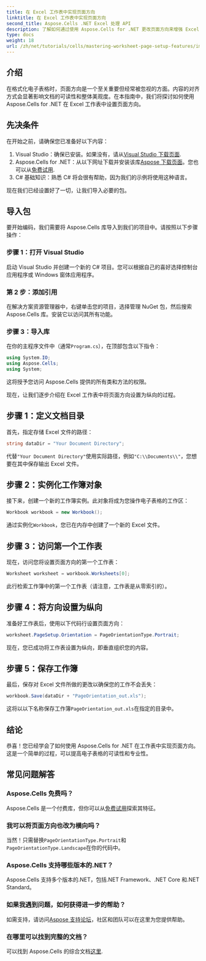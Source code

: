 ```yaml
---
title: 在 Excel 工作表中实现页面方向
linktitle: 在 Excel 工作表中实现页面方向
second_title: Aspose.Cells .NET Excel 处理 API
description: 了解如何通过使用 Aspose.Cells for .NET 更改页面方向来增强 Excel 电子表格的可读性和显示效果。本分步指南将引导您完成整个过程，并提供清晰的示例。
type: docs
weight: 18
url: /zh/net/tutorials/cells/mastering-worksheet-page-setup-features/implement-page-orientation-in-excel-worksheet/
---
```

## 介绍

在格式化电子表格时，页面方向是一个至关重要但经常被忽视的方面。内容的对齐方式会显著影响文档的可读性和整体美观度。在本指南中，我们将探讨如何使用 Aspose.Cells for .NET 在 Excel 工作表中设置页面方向。

## 先决条件

在开始之前，请确保您已准备好以下内容：

1. Visual Studio：确保已安装。如果没有，请从[Visual Studio 下载页面](https://visualstudio.microsoft.com/vs/).
2. Aspose.Cells for .NET：从以下网址下载并安装该库[Aspose 下载页面](https://releases.aspose.com/cells/net/)。您也可以从[免费试用](https://releases.aspose.com/).
3. C# 基础知识：熟悉 C# 将会很有帮助，因为我们的示例将使用这种语言。

现在我们已经设置好了一切，让我们导入必要的包。

## 导入包

要开始编码，我们需要将 Aspose.Cells 库导入到我们的项目中。请按照以下步骤操作：

### 步骤 1：打开 Visual Studio

启动 Visual Studio 并创建一个新的 C# 项目。您可以根据自己的喜好选择控制台应用程序或 Windows 窗体应用程序。

### 第 2 步：添加引用

在解决方案资源管理器中，右键单击您的项目，选择管理 NuGet 包，然后搜索 Aspose.Cells 库。安装它以访问其所有功能。

### 步骤 3：导入库

在你的主程序文件中（通常`Program.cs`），在顶部包含以下指令：

```csharp
using System.IO;
using Aspose.Cells;
using System;
```

这将授予您访问 Aspose.Cells 提供的所有类和方法的权限。

现在，让我们逐步介绍在 Excel 工作表中将页面方向设置为纵向的过程。

## 步骤 1：定义文档目录

首先，指定存储 Excel 文件的路径：

```csharp
string dataDir = "Your Document Directory";
```

代替`"Your Document Directory"`使用实际路径，例如`"C:\\Documents\\"`，您想要在其中保存输出 Excel 文件。

## 步骤 2：实例化工作簿对象

接下来，创建一个新的工作簿实例。此对象将成为您操作电子表格的工作区：

```csharp
Workbook workbook = new Workbook();
```

通过实例化`Workbook`，您已在内存中创建了一个新的 Excel 文件。

## 步骤 3：访问第一个工作表

现在，访问您将设置页面方向的第一个工作表：

```csharp
Worksheet worksheet = workbook.Worksheets[0];
```

此行检索工作簿中的第一个工作表（请注意，工作表是从零索引的）。

## 步骤 4：将方向设置为纵向

准备好工作表后，使用以下代码行设置页面方向：

```csharp
worksheet.PageSetup.Orientation = PageOrientationType.Portrait;
```

现在，您已成功将工作表设置为纵向，即垂直组织您的内容。

## 步骤 5：保存工作簿

最后，保存对 Excel 文件所做的更改以确保您的工作不会丢失：

```csharp
workbook.Save(dataDir + "PageOrientation_out.xls");
```

这将以以下名称保存工作簿`PageOrientation_out.xls`在指定的目录中。

## 结论

恭喜！您已经学会了如何使用 Aspose.Cells for .NET 在工作表中实现页面方向。这是一个简单的过程，可以提高电子表格的可读性和专业性。

## 常见问题解答

### Aspose.Cells 免费吗？

 Aspose.Cells 是一个付费库，但你可以从[免费试用](https://releases.aspose.com/)探索其特征。

### 我可以将页面方向也改为横向吗？

当然！只需替换`PageOrientationType.Portrait`和`PageOrientationType.Landscape`在你的代码中。

### Aspose.Cells 支持哪些版本的.NET？

Aspose.Cells 支持多个版本的.NET，包括.NET Framework、.NET Core 和.NET Standard。

### 如果我遇到问题，如何获得进一步的帮助？

如需支持，请访问[Aspose 支持论坛](https://forum.aspose.com/c/cells/9)，社区和团队可以在这里为您提供帮助。

### 在哪里可以找到完整的文档？

可以找到 Aspose.Cells 的综合文档[这里](https://reference.aspose.com/cells/net/).